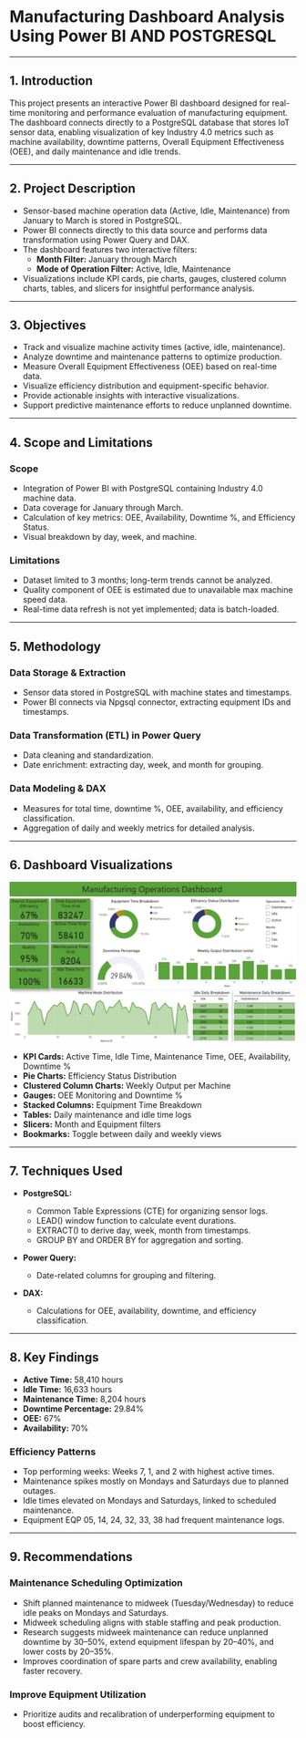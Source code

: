 # Manufacturing Dashboard Analysis Using Power BI AND POSTGRESQL

---

## 1. Introduction

This project presents an interactive Power BI dashboard designed for real-time monitoring and performance evaluation of manufacturing equipment. The dashboard connects directly to a PostgreSQL database that stores IoT sensor data, enabling visualization of key Industry 4.0 metrics such as machine availability, downtime patterns, Overall Equipment Effectiveness (OEE), and daily maintenance and idle trends.

---

## 2. Project Description

- Sensor-based machine operation data (Active, Idle, Maintenance) from January to March is stored in PostgreSQL.
- Power BI connects directly to this data source and performs data transformation using Power Query and DAX.
- The dashboard features two interactive filters:
  - **Month Filter:** January through March
  - **Mode of Operation Filter:** Active, Idle, Maintenance
- Visualizations include KPI cards, pie charts, gauges, clustered column charts, tables, and slicers for insightful performance analysis.

---

## 3. Objectives

- Track and visualize machine activity times (active, idle, maintenance).
- Analyze downtime and maintenance patterns to optimize production.
- Measure Overall Equipment Effectiveness (OEE) based on real-time data.
- Visualize efficiency distribution and equipment-specific behavior.
- Provide actionable insights with interactive visualizations.
- Support predictive maintenance efforts to reduce unplanned downtime.

---

## 4. Scope and Limitations

### Scope
- Integration of Power BI with PostgreSQL containing Industry 4.0 machine data.
- Data coverage for January through March.
- Calculation of key metrics: OEE, Availability, Downtime %, and Efficiency Status.
- Visual breakdown by day, week, and machine.

### Limitations
- Dataset limited to 3 months; long-term trends cannot be analyzed.
- Quality component of OEE is estimated due to unavailable max machine speed data.
- Real-time data refresh is not yet implemented; data is batch-loaded.

---

## 5. Methodology

### Data Storage & Extraction
- Sensor data stored in PostgreSQL with machine states and timestamps.
- Power BI connects via Npgsql connector, extracting equipment IDs and timestamps.

### Data Transformation (ETL) in Power Query
- Data cleaning and standardization.
- Date enrichment: extracting day, week, and month for grouping.

### Data Modeling & DAX
- Measures for total time, downtime %, OEE, availability, and efficiency classification.
- Aggregation of daily and weekly metrics for detailed analysis.

---

## 6. Dashboard Visualizations

![OEE Dashboard](https://github.com/sufrimo/Industry-4.0-Manufacturing-Analytics-Dashboard/raw/main/OEE%20DASHBOARD.jpg)


- **KPI Cards:** Active Time, Idle Time, Maintenance Time, OEE, Availability, Downtime %
- **Pie Charts:** Efficiency Status Distribution
- **Clustered Column Charts:** Weekly Output per Machine
- **Gauges:** OEE Monitoring and Downtime %
- **Stacked Columns:** Equipment Time Breakdown
- **Tables:** Daily maintenance and idle time logs
- **Slicers:** Month and Equipment filters
- **Bookmarks:** Toggle between daily and weekly views

---

## 7. Techniques Used

- **PostgreSQL:**
  - Common Table Expressions (CTE) for organizing sensor logs.
  - LEAD() window function to calculate event durations.
  - EXTRACT() to derive day, week, month from timestamps.
  - GROUP BY and ORDER BY for aggregation and sorting.

- **Power Query:**
  - Date-related columns for grouping and filtering.

- **DAX:**
  - Calculations for OEE, availability, downtime, and efficiency classification.

---

## 8. Key Findings

- **Active Time:** 58,410 hours  
- **Idle Time:** 16,633 hours  
- **Maintenance Time:** 8,204 hours  
- **Downtime Percentage:** 29.84%  
- **OEE:** 67%  
- **Availability:** 70%  

### Efficiency Patterns
- Top performing weeks: Weeks 7, 1, and 2 with highest active times.
- Maintenance spikes mostly on Mondays and Saturdays due to planned outages.
- Idle times elevated on Mondays and Saturdays, linked to scheduled maintenance.
- Equipment EQP 05, 14, 24, 32, 33, 38 had frequent maintenance logs.

---

## 9. Recommendations

### Maintenance Scheduling Optimization
- Shift planned maintenance to midweek (Tuesday/Wednesday) to reduce idle peaks on Mondays and Saturdays.
- Midweek scheduling aligns with stable staffing and peak production.
- Research suggests midweek maintenance can reduce unplanned downtime by 30–50%, extend equipment lifespan by 20–40%, and lower costs by 20–35%.
- Improves coordination of spare parts and crew availability, enabling faster recovery.

### Improve Equipment Utilization
- Prioritize audits and recalibration of underperforming equipment to boost efficiency.




